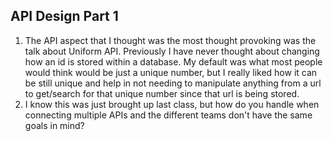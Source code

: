 ## API Design Part 1

1. The API aspect that I thought was the most thought provoking was the talk about Uniform API. Previously I have never thought about changing how an id is stored within a database. My default was what most people would think would be just a unique number, but I really liked how it can be still unique and help in not needing to manipulate anything from a url to get/search for that unique number since that url is being stored.
2. I know this was just brought up last class, but how do you handle when connecting multiple APIs and the different teams don't have the same goals in mind?
